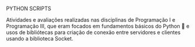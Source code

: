 PYTHON SCRIPTS

Atividades e avaliações realizadas nas disciplinas de Programação I e Programação III, que eram focados em fundamentos básicos do Python :snake: e usos de bibliótecas para criação de conexão entre servidores e clientes usando a biblioteca Socket.
